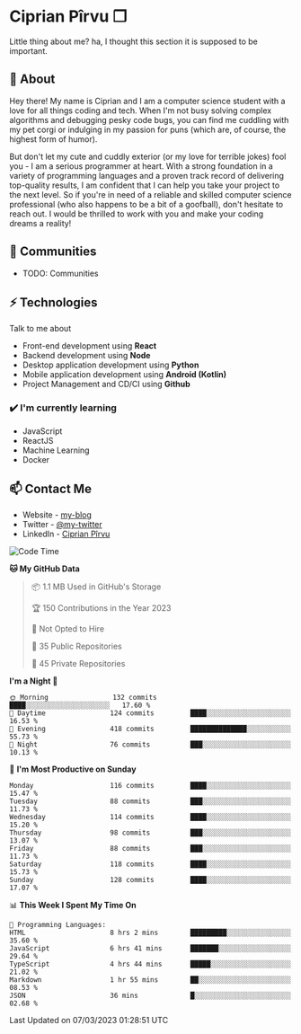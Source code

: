 # Ciprian Pîrvu ❐

Little thing about me? ha, I thought this section it is supposed to be important.

## 🧐 About

Hey there! My name is Ciprian and I am a computer science student with a love for all things coding and tech. When I'm not busy solving complex algorithms and debugging pesky code bugs, you can find me cuddling with my pet corgi or indulging in my passion for puns (which are, of course, the highest form of humor).

But don't let my cute and cuddly exterior (or my love for terrible jokes) fool you - I am a serious programmer at heart. With a strong foundation in a variety of programming languages and a proven track record of delivering top-quality results, I am confident that I can help you take your project to the next level. So if you're in need of a reliable and skilled computer science professional (who also happens to be a bit of a goofball), don't hesitate to reach out. I would be thrilled to work with you and make your coding dreams a reality!

## 👯 Communities

-   TODO: Communities

## ⚡ Technologies

Talk to me about

-   Front-end development using **React**
-   Backend development using **Node**
-   Desktop application development using **Python**
-   Mobile application development using **Android (Kotlin)**
-   Project Management and CD/CI using **Github**

### ✔️ I'm currently learning

-   JavaScript
-   ReactJS
-   Machine Learning
-   Docker

## 📫 Contact Me

-   Website - [my-blog]()
-   Twitter - [@my-twitter]()
-   LinkedIn - [Ciprian Pîrvu](https://www.linkedin.com/in/p%C3%AErvu-ciprian-cristian-4415991b1/)

<!--START_SECTION:waka-->
![Code Time](http://img.shields.io/badge/Code%20Time-1%2C587%20hrs%2014%20mins-blue)

**🐱 My GitHub Data** 

> 📦 1.1 MB Used in GitHub's Storage 
 > 
> 🏆 150 Contributions in the Year 2023
 > 
> 🚫 Not Opted to Hire
 > 
> 📜 35 Public Repositories 
 > 
> 🔑 45 Private Repositories 
 > 
**I'm a Night 🦉** 

```text
🌞 Morning                132 commits         ████░░░░░░░░░░░░░░░░░░░░░   17.60 % 
🌆 Daytime                124 commits         ████░░░░░░░░░░░░░░░░░░░░░   16.53 % 
🌃 Evening                418 commits         ██████████████░░░░░░░░░░░   55.73 % 
🌙 Night                  76 commits          ███░░░░░░░░░░░░░░░░░░░░░░   10.13 % 
```
📅 **I'm Most Productive on Sunday** 

```text
Monday                   116 commits         ████░░░░░░░░░░░░░░░░░░░░░   15.47 % 
Tuesday                  88 commits          ███░░░░░░░░░░░░░░░░░░░░░░   11.73 % 
Wednesday                114 commits         ████░░░░░░░░░░░░░░░░░░░░░   15.20 % 
Thursday                 98 commits          ███░░░░░░░░░░░░░░░░░░░░░░   13.07 % 
Friday                   88 commits          ███░░░░░░░░░░░░░░░░░░░░░░   11.73 % 
Saturday                 118 commits         ████░░░░░░░░░░░░░░░░░░░░░   15.73 % 
Sunday                   128 commits         ████░░░░░░░░░░░░░░░░░░░░░   17.07 % 
```


📊 **This Week I Spent My Time On** 

```text
💬 Programming Languages: 
HTML                     8 hrs 2 mins        █████████░░░░░░░░░░░░░░░░   35.60 % 
JavaScript               6 hrs 41 mins       ███████░░░░░░░░░░░░░░░░░░   29.64 % 
TypeScript               4 hrs 44 mins       █████░░░░░░░░░░░░░░░░░░░░   21.02 % 
Markdown                 1 hr 55 mins        ██░░░░░░░░░░░░░░░░░░░░░░░   08.53 % 
JSON                     36 mins             █░░░░░░░░░░░░░░░░░░░░░░░░   02.68 % 
```


 Last Updated on 07/03/2023 01:28:51 UTC
<!--END_SECTION:waka-->
